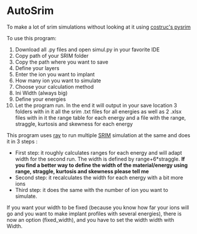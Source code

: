 # AutoSrim
To make a lot of  srim simulations without looking at it using [costruc's pysrim](https://github.com/costrouc/pysrim)

To use this program:
1. Download all .py files and open simul.py in your favorite IDE
2. Copy path of your SRIM folder
3. Copy the path where you want to save
4. Define your layers
5. Enter the ion you want to implant
6. How many ion you want to simulate
7. Choose your calculation method
8. Ini Width (always big)
9. Define your energies
10. Let the program run. In the end it will output in your save location 3 folders with in it all the  srim .txt files for all energies as well as 2 .xlsx files with in it the range table for each energy and a file with the range, straggle, kurtosis and skewness for each energy

This program uses [ray](https://www.ray.io/) to run multiple [SRIM](http://www.srim.org/) simulation at the same and does it in 3 steps :
* First step: it roughly calculates ranges for each energy and will adapt width for the second run. The width is defined by range+6*straggle. **If you find a better way to define the width of the material/energy using range, straggle, kurtosis and skewness please tell me**
* Second step: it recalculates the width for each energy with a bit more ions
* Third step: it does the same with the number of ion you want to simulate.

If you want your width to be fixed (because you know how far your ions will go and you want to make implant profiles with several energies), there is now an option (fixed_width), and you have to  set the width width with Width.
